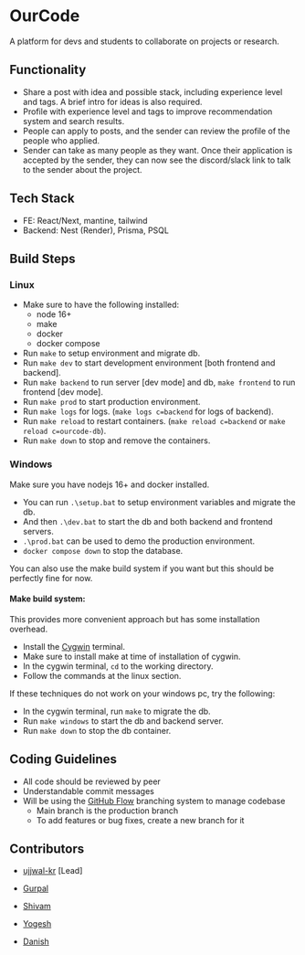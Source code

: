 # OurCode

A platform for devs and students to collaborate on projects or research.

## Functionality

- Share a post with idea and possible stack, including experience level and tags. A brief intro for ideas is also required.
- Profile with experience level and tags to improve recommendation system and search results.
- People can apply to posts, and the sender can review the profile of the people who applied.
- Sender can take as many people as they want. Once their application is accepted by the sender, they can now see the discord/slack link to talk to the sender about the project.

## Tech Stack

- FE: React/Next, mantine, tailwind
- Backend: Nest (Render), Prisma, PSQL

## Build Steps

### Linux
- Make sure to have the following installed:
    - node 16+
    - make
    - docker
    - docker compose
- Run `make` to setup environment and migrate db.
- Run `make dev` to start development environment [both frontend and backend].
- Run `make backend` to run server [dev mode] and db, `make frontend` to run frontend [dev mode].
- Run `make prod` to start production environment.
- Run `make logs` for logs. (`make logs c=backend` for logs of backend).
- Run `make reload` to restart containers. (`make reload c=backend` or `make reload c=ourcode-db`).
- Run `make down` to stop and remove the containers.

### Windows

Make sure you have nodejs 16+ and docker installed.

- You can run `.\setup.bat` to setup environment variables and migrate the db.
- And then `.\dev.bat` to start the db and both backend and frontend servers.
- `.\prod.bat` can be used to demo the production environment.
- `docker compose down` to stop the database.

You can also use the make build system if you want but this should be perfectly fine for now.

#### Make build system:

This provides more convenient approach but has some installation overhead.

- Install the [Cygwin](https://www.cygwin.com/) terminal.
- Make sure to install make at time of installation of cygwin.
- In the cygwin terminal, `cd` to the working directory.
- Follow the commands at the linux section.

If these techniques do not work on your windows pc, try the following:

- In the cygwin terminal, run `make` to migrate the db.
- Run `make windows` to start the db and backend server.
- Run `make down` to stop the db container.

## Coding Guidelines

- All code should be reviewed by peer
- Understandable commit messages
- Will be using the [GitHub Flow](https://docs.github.com/en/get-started/quickstart/github-flow) branching system to manage codebase
    - Main branch is the production branch
    - To add features or bug fixes, create a new branch for it

## Contributors

- [ujjwal-kr](https://github.com/ujjwal-kr) [Lead]

- [Gurpal](https://github.com/phantomknight287)
- [Shivam](https://github.com/shivam1317)
- [Yogesh](https://bit.ly/github_KYogesh20)
- [Danish](https://github.com/HyperDanisH)
